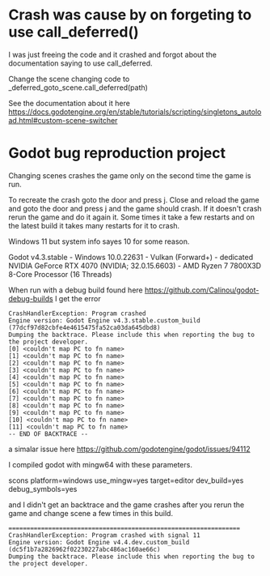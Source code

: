 # Crash was cause by on forgeting to use call_deferred()

I was just freeing the code and it crashed and forgot about the documentation saying to use 
call_deferred. 

Change the scene changing code to 	
_deferred_goto_scene.call_deferred(path)

See the documentation about it here
https://docs.godotengine.org/en/stable/tutorials/scripting/singletons_autoload.html#custom-scene-switcher

# Godot bug reproduction project



Changing scenes crashes the game only on the second time the game is run.

To recreate the crash goto the door and press j. Close and reload the game and
goto the door and press j and the game should crash. If it doesn't crash rerun
the game and do it again it. Some times it take a few restarts and on the latest
build it takes many restarts for it to crash.

Windows 11 but system info sayes 10 for some reason.

Godot v4.3.stable - Windows 10.0.22631 - Vulkan (Forward+) - dedicated NVIDIA GeForce RTX 4070 (NVIDIA; 32.0.15.6603) - AMD Ryzen 7 7800X3D 8-Core Processor (16 Threads)

When run with a debug build found here
https://github.com/Calinou/godot-debug-builds I get the error

```
CrashHandlerException: Program crashed
Engine version: Godot Engine v4.3.stable.custom_build (77dcf97d82cbfe4e4615475fa52ca03da645dbd8)
Dumping the backtrace. Please include this when reporting the bug to the project developer.
[0] <couldn't map PC to fn name>
[1] <couldn't map PC to fn name>
[2] <couldn't map PC to fn name>
[3] <couldn't map PC to fn name>
[4] <couldn't map PC to fn name>
[5] <couldn't map PC to fn name>
[6] <couldn't map PC to fn name>
[7] <couldn't map PC to fn name>
[8] <couldn't map PC to fn name>
[9] <couldn't map PC to fn name>
[10] <couldn't map PC to fn name>
[11] <couldn't map PC to fn name>
-- END OF BACKTRACE --
```

a simalar issue here
https://github.com/godotengine/godot/issues/94112

I compiled godot with mingw64 with these parameters.

scons platform=windows use_mingw=yes target=editor dev_build=yes debug_symbols=yes

and I didn't get an backtrace and the game crashes after you rerun the game and
change scene a few times in this build.
```
================================================================
CrashHandlerException: Program crashed with signal 11
Engine version: Godot Engine v4.4.dev.custom_build (dc5f1b7a2826962f02230227abc486ac160ae66c)
Dumping the backtrace. Please include this when reporting the bug to the project developer.
```
